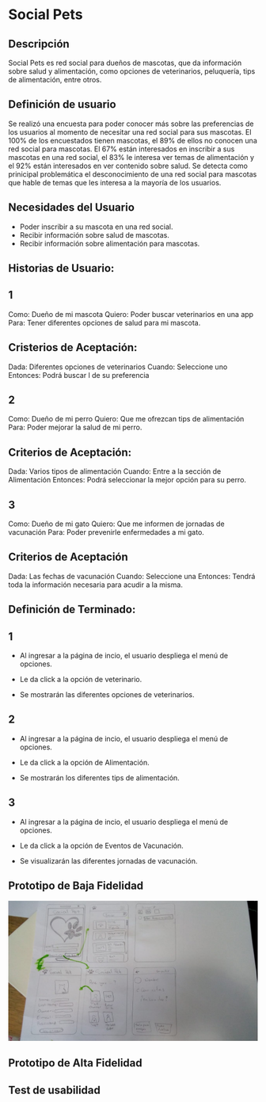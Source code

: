 # Social Pets

## **Descripción**

Social Pets es red social para dueños de mascotas, que da información sobre salud y alimentación, como opciones de veterinarios, peluquería, tips de alimentación, entre otros.

## **Definición de usuario**

Se realizó una encuesta para poder conocer más sobre las preferencias de los usuarios al momento de necesitar una red social para sus mascotas. El 100% de los encuestados tienen mascotas, el 89% de ellos no conocen una red social para mascotas.
El 67% están interesados en inscribir a sus mascotas en una red social, el 83% le interesa ver temas de alimentación y el 92% están interesados en ver contenido sobre salud. Se detecta como prinicipal problemática el desconocimiento de una red social para mascotas que hable de temas que les interesa a la mayoría de los usuarios.

## **Necesidades del Usuario**

* Poder inscribir a su mascota en una red social.
* Recibir información sobre salud de mascotas.
* Recibir información sobre alimentación para mascotas.


## **Historias de Usuario:**

## 1 

Como: Dueño de mi mascota
Quiero: Poder buscar veterinarios en una app
Para: Tener diferentes opciones de salud para mi mascota.

## Cristerios de Aceptación:

Dada: Diferentes opciones de veterinarios
Cuando: Seleccione uno
Entonces: Podrá buscar l de su preferencia

## 2

Como: Dueño de mi perro
Quiero: Que me ofrezcan tips de alimentación
Para: Poder mejorar la salud de mi perro.

## Criterios de Aceptación:

Dada: Varios tipos de alimentación
Cuando: Entre a la sección de Alimentación
Entonces: Podrá seleccionar la mejor opción para su perro.

## 3

Como: Dueño de mi gato
Quiero: Que me informen de jornadas de vacunación
Para: Poder prevenirle enfermedades a mi gato.

## Criterios de Aceptación

Dada: Las fechas de vacunación
Cuando: Seleccione una
Entonces: Tendrá toda la información necesaria para acudir a la misma.

## **Definición de Terminado:**

## 1

* Al ingresar a la página de incio, el usuario despliega el menú de opciones.
 
 * Le da click a la opción de veterinario.

 * Se mostrarán las diferentes opciones de veterinarios.

 ## 2 

 * Al ingresar a la página de incio, el usuario despliega el menú de opciones.

 * Le da click a la opción de Alimentación.

 * Se mostrarán los diferentes tips de alimentación.

 ## 3

 * Al ingresar a la página de incio, el usuario despliega el menú de opciones.

 * Le da click a la opción de Eventos de Vacunación.

 * Se visualizarán las diferentes jornadas de vacunación.

 ## **Prototipo de Baja Fidelidad**

 ![imagen 1](img/boceto.jpeg)

## **Prototipo de Alta Fidelidad**

## **Test de usabilidad**